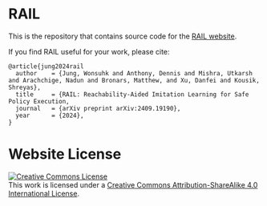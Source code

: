 # RAIL

This is the repository that contains source code for the [RAIL website](https://rail2024.github.io/). 

If you find RAIL useful for your work, please cite:
```
@article{jung2024rail
  author    = {Jung, Wonsuhk and Anthony, Dennis and Mishra, Utkarsh and Arachchige, Nadun and Bronars, Matthew, and Xu, Danfei and Kousik, Shreyas},
  title     = {RAIL: Reachability-Aided Imitation Learning for Safe Policy Execution,
  journal   = {arXiv preprint arXiv:2409.19190},
  year      = {2024},
}
```

# Website License
<a rel="license" href="http://creativecommons.org/licenses/by-sa/4.0/"><img alt="Creative Commons License" style="border-width:0" src="https://i.creativecommons.org/l/by-sa/4.0/88x31.png" /></a><br />This work is licensed under a <a rel="license" href="http://creativecommons.org/licenses/by-sa/4.0/">Creative Commons Attribution-ShareAlike 4.0 International License</a>.

